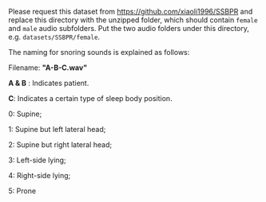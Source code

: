 Please request this dataset from https://github.com/xiaoli1996/SSBPR and replace this directory with the unzipped folder, which should contain `female` and `male` audio subfolders. Put the two audio folders under this directory, e.g. `datasets/SSBPR/female`.

The naming for snoring sounds is explained as follows:

Filename: **"A-B-C.wav"**

**A & B** : Indicates  patient.



**C**: Indicates a certain type of sleep body position.  

0: Supine;

1: Supine but left lateral head;

2: Supine but right lateral head;

3: Left-side lying;

4: Right-side lying;

5: Prone

